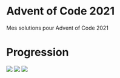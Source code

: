 # Advent of Code 2021
Mes solutions pour Advent of Code 2021

# Progression

![](https://img.shields.io/badge/day%20📅-11-blue) 
![](https://img.shields.io/badge/stars%20⭐-0-yellow)
![](https://img.shields.io/badge/days%20completed-0-red)